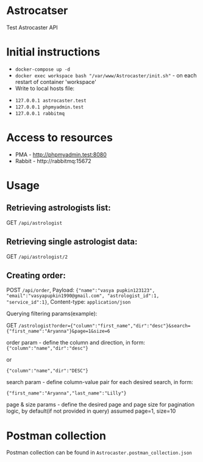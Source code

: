 # Astrocatser
Test Astrocaster API

# Initial instructions

* `docker-compose up -d`
* `docker exec workspace bash "/var/www/Astrocaster/init.sh"` - on each restart of container 'workspace'
* Write to local hosts file:
 - `127.0.0.1 astrocaster.test` 
 - `127.0.0.1 phpmyadmin.test` 
 - `127.0.0.1 rabbitmq`

# Access to resources
* PMA - http://phpmyadmin.test:8080
* Rabbit - http://rabbitmq:15672

# Usage
 
 ## Retrieving astrologists list:
  
  GET `/api/astrologist`
 
 ## Retrieving single astrologist data:
 
 GET `/api/astrologist/2`
  
 ## Creating order:
 
 POST `/api/order`, Payload: `{"name":"vasya pupkin123123",
                               	"email":"vasyapupkin1990@gmail.com",
                               	"astrologist_id":1,
                               	"service_id":1}`, 
                               	Content-type: `application/json`
                               	
 
 
 
 Querying filtering params(example):
 
 GET `/astrologist?order={"column":"first_name","dir":"desc"}&search={"first_name":"Aryanna"}&page=1&size=6`
  
 order param - define the column and direction, in form: `{"column":"name","dir":"desc"}`
  
 or
 
 `{"column":"name","dir":"DESC"}`
 
 search param - define column-value pair for each desired search, in form: 
 
 `{"first_name":"Aryanna","last_name":"Lilly"}`
 
 
 page & size params - define the desired page and page size for pagination logic, by default(if not provided in query) assumed page=1, size=10
 
# Postman collection
Postman collection can be found in `Astrocaster.postman_collection.json`
 
